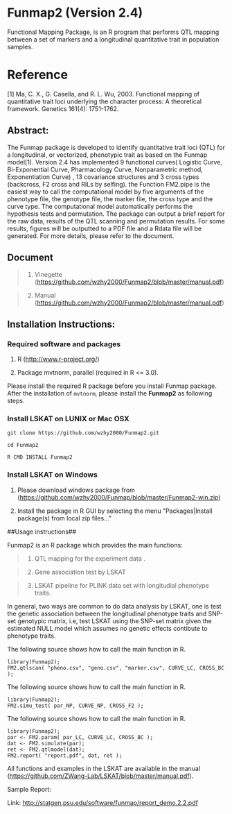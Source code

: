 # Funmap2 (Version 2.4)

Functional Mapping Package, is an R program that performs QTL mapping between a set of markers and a longitudinal quantitative trait in population samples. 

# Reference

[1] Ma, C. X., G. Casella, and R. L. Wu, 2003. Functional mapping of quantitative trait loci underlying the character process: A theoretical framework. Genetics 161(4): 1751-1762.

## Abstract:

The Funmap package is developed to identify quantitative trait loci (QTL) for a longitudinal, or vectorized, phenotypic trait as based on the Funmap model[1]. Version 2.4 has implemented 9 functional curves( Logistic Curve, Bi-Exponential Curve, Pharmacology Curve, Nonparametric method, Exponentiation Curve) , 13 covariance structures and 3 cross types (backcross, F2 cross and RILs by selfing). the Function FM2.pipe is the easiest way to call the computational model by five arguments of the phenotype file, the genotype file, the marker file, the cross type and the curve type. The computational model automatically performs the hypothesis tests and permutation. The package can output a brief report for the raw data, results of the QTL scanning and permutation results. For some results, figures will be outputted to a PDF file and a Rdata file will be generated. For more details, please refer to the document. 

## Document

> 1) Vinegette (https://github.com/wzhy2000/Funmap2/blob/master/manual.pdf)

> 2) Manual (https://github.com/wzhy2000/Funmap2/blob/master/manual.pdf)

## Installation Instructions:

### Required software and packages
    
1. R (http://www.r-project.org/)
    
2. Package mvtnorm, parallel (required in R <= 3.0).

Please install the required R package before you install Funmap package. After the  installation of `mvtnorm`, please install the **Funmap2** as following steps.

 
### Install LSKAT on LUNIX or Mac OSX

```
git clone https://github.com/wzhy2000/Funmap2.git

cd Funmap2

R CMD INSTALL Funmap2

```

### Install LSKAT on Windows

1) Please download windows package from (https://github.com/wzhy2000/Funmap/blob/master/Funmap2-win.zip)

2) Install the package in R GUI by selecting the menu "Packages|Install package(s) from local zip files..."

##Usage instructions##

Funmap2 is an R package which provides the main functions:

> 1) QTL mapping for the experiment data .

> 2) Gene association test by LSKAT

> 3) LSKAT pipeline for PLINK data set with longitudial phenotype traits.


In general, two ways are common to do data analysis by LSKAT, one is test the genetic association between the longitudinal phenotype traits and SNP-set genotypic matrix, i.e, test LSKAT using the SNP-set matrix given the estimated NULL model which assumes no genetic effects contibute to phenotype traits.

The following source shows how to call the main function in R.

```
library(Funmap2);
FM2.qtlscan( "pheno.csv", "geno.csv", "marker.csv", CURVE_LC, CROSS_BC );
```

The following source shows how to call the main function in R.

```
library(Funmap2);
FM2.simu_test( par_NP, CURVE_NP, CROSS_F2 );
```

The following source shows how to call the main function in R.

```
library(Funmap2);
par <- FM2.param( par_LC, CURVE_LC, CROSS_BC );
dat <- FM2.simulate(par);
ret <- FM2.qtlmodel(dat);
FM2.report( "report.pdf", dat, ret );
```
All functions and examples in the LSKAT are available in the manual (https://github.com/ZWang-Lab/LSKAT/blob/master/manual.pdf).

Sample Report:

Link: http://statgen.psu.edu/software/funmap/report_demo.2.2.pdf

